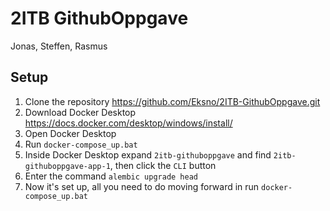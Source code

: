 # 2ITB GithubOppgave
 Jonas, Steffen, Rasmus

## Setup
1. Clone the repository https://github.com/Eksno/2ITB-GithubOppgave.git
2. Download Docker Desktop https://docs.docker.com/desktop/windows/install/
3. Open Docker Desktop
4. Run `docker-compose_up.bat`
5. Inside Docker Desktop expand `2itb-githuboppgave` and find `2itb-githuboppgave-app-1`, then click the `CLI` button
7. Enter the command `alembic upgrade head`
8. Now it's set up, all you need to do moving forward in run `docker-compose_up.bat`

